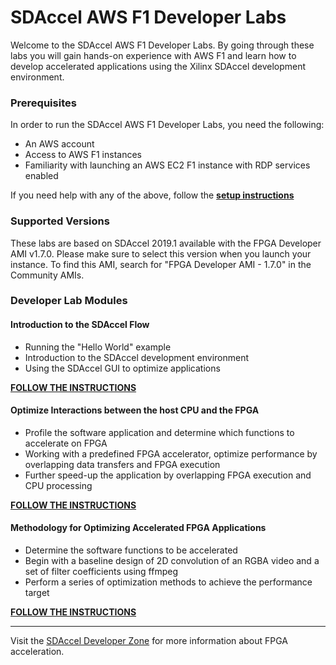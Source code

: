 # SDAccel AWS F1 Developer Labs


Welcome to the SDAccel AWS F1 Developer Labs. By going through these labs you will gain hands-on experience with AWS F1 and learn how to develop accelerated applications using the Xilinx SDAccel development environment.

### Prerequisites

In order to run the SDAccel AWS F1 Developer Labs, you need the following:
* An AWS account
* Access to AWS F1 instances
* Familiarity with launching an AWS EC2 F1 instance with RDP services enabled

If you need help with any of the above, follow the [**setup instructions**](./setup/instructions.md)

### Supported Versions

These labs are based on SDAccel 2019.1 available with the FPGA Developer AMI v1.7.0. Please make sure to select this version when you launch your instance. To find this AMI, search for "FPGA Developer AMI - 1.7.0" in the Community AMIs.

### Developer Lab Modules

#### Introduction to the SDAccel Flow
* Running the "Hello World" example
* Introduction to the SDAccel development environment
* Using the SDAccel GUI to optimize applications

[**FOLLOW THE INSTRUCTIONS**](./modules/module_01/README.md)

#### Optimize Interactions between the host CPU and the FPGA
* Profile the software application and determine which functions to accelerate on FPGA
* Working with a predefined FPGA accelerator, optimize performance by overlapping data transfers and FPGA execution
* Further speed-up the application by overlapping FPGA execution and CPU processing

[**FOLLOW THE INSTRUCTIONS**](./modules/module_02/README.md)

#### Methodology for Optimizing Accelerated FPGA Applications
* Determine the software functions to be accelerated
* Begin with a baseline design of 2D convolution of an RGBA video and a set of filter coefficients using ffmpeg
* Perform a series of optimization methods to achieve the performance target

[**FOLLOW THE INSTRUCTIONS**](./modules/module_03/README.md)

---------------------------------------

Visit the [SDAccel Developer Zone](https://www.xilinx.com/products/design-tools/software-zone/sdaccel.html) for more information about FPGA acceleration.
